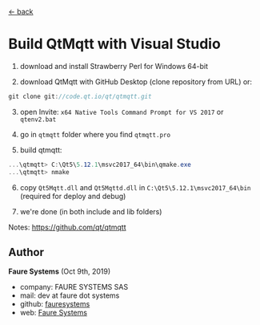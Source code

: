 ﻿[<- back](README.md)

# Build QtMqtt with Visual Studio

1) download and install Strawberry Perl for Windows 64-bit

2) download QtMqtt with GitHub Desktop (clone repository from URL) or:
```csharp
git clone git://code.qt.io/qt/qtmqtt.git
```

3) open Invite: `x64 Native Tools Command Prompt for VS 2017` or `qtenv2.bat`

4) go in `qtmqtt` folder where you find `qtmqtt.pro`

5) build qtmqtt:
```csharp
...\qtmqtt> C:\Qt5\5.12.1\msvc2017_64\bin\qmake.exe
...\qtmqtt> nmake
```

6) copy `Qt5Mqtt.dll` and `Qt5Mqttd.dll` in `C:\Qt5\5.12.1\msvc2017_64\bin` (required for deploy and debug)

7) we're done (in both include and lib folders)

Notes: https://github.com/qt/qtmqtt


## Author

**Faure Systems** (Oct 9th, 2019)
* company: FAURE SYSTEMS SAS
* mail: dev at faure dot systems
* github: <a href="https://github.com/fauresystems?tab=repositories" target="_blank">fauresystems</a>
* web: <a href="https://faure.systems/" target="_blank">Faure Systems</a>